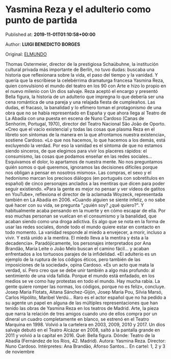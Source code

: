 
# Yasmina Reza y el adulterio como punto de partida

Published at: **2019-11-01T01:10:58+00:00**

Author: **LUIGI BENEDICTO BORGES**

Original: [ELMUNDO](https://www.elmundo.es/metropoli/teatro/2019/11/01/5dbabef4fdddff07a68b458e.html)

Thomas Ostermeier, director de la prestigiosa Schaübuhne, la institución cultural privada más importante de Berlín, no tuvo dudas: buscaba una historia que reflexionara sobre la vida, el paso del tiempo y la vanidad. Y quería que la escribiese la celebérrima dramaturga francesa Yasmina Reza, quien convulsionó el mundo del teatro en los 90 con Arte e hizo lo propio en el nuevo milenio con Un dios salvaje.
Reza aceptó el encargo y presentó Bella figura, la historia de un adulterio que impregna lo que debería ser una cena romántica de una pareja y una relajada fiesta de cumpleaños. Las dudas, el fracaso, la banalidad y lo efímero toman el protagonismo de una obra que no se había representado en España y que ahora llega al Teatro de La Abadía con una puesta en escena de Nuno Cardoso (Canas de Senhorim, Portugal, 1970), director del Teatro Nacional São João de Oporto.
«Creo que el vacío existencial y todas las cosas que plasma Reza en el libreto son síntomas de la manera en la que afrontamos nuestra existencia», sostiene Cardoso. «Lo que nos hacemos, lo que hacemos a los demás, está excluyendo la verdad. Por eso la vanidad es el síntoma de que no estamos siendo sinceros, de que elegimos para vivir los placeres rápidos: el consumismo, las cosas que podamos enseñar en las redes sociales... Esquivamos el dolor, lo apartamos de nuestra mente. No nos preguntamos quién somos o qué queremos, ignoramos las decisiones difíciles porque nos obligan a pensar en nosotros mismos».
Las compras, el sexo y el hedonismo marcan los precisos diálogos (en portugués con sobretítulos en español) de cinco personajes anclados a las mentiras que dicen para poder seguir existiendo. «Para la gente es mejor no pensar y ver vídeos de gatitos en YouTube», reflexiona el director de la aclamada Woyzeck, representada también en La Abadía en 2006. «Cuando alguien se siente infeliz, o no sabe qué hacer con su vida, se pregunta "¿quién soy? ¿qué quiero?". Y habitualmente acaba pensando en la muerte y en cómo escapar de ella. Por eso muchas personan se vuelcan en el consumismo y la banalidad, que acaban siendo como una droga adictiva. Es algo que se nota en la forma de usar las redes sociales, donde todo el mundo quiere estar en contacto en todo momento. La vanidad responde al miedo a envejecer, a morir, incluso a vivir. Y está unido a la mentira. El miedo lleva a la mentira y ésta a la decadencia».
Paradójicamente, los personajes interpretados por Ana Brandão, Maria Leite o João Melo buscan el camino fácil... y acaban enfrentados a los tortuosos parajes de la infidelidad. «El adulterio es un ejemplo de la ruptura de los códigos éticos, pero también de las imposiciones de la sociedad», opina Cardoso. «Es un acto que mata la verdad, sí. Pero creo que se debe unir también a algo más profundo: al sentimiento de una vida fallida. Porque el mundo está enfadado, en los medios se ve como hay protestas en todo el mundo. Hay mucha rabia. La gente quiere romper las normas, los códigos, porque no es feliz», concluye.
Josep Maria Flotats, Aitana Sánchez-Gijón, Josep María Pou, Silvia Marsó, Carlos Hipólito, Maribel Verdú... Raro es el actor español que no ha pedido a su agente un papel en alguna de las múltiples representaciones que han tenido las obras de Yasmina Reza en los teatros de Madrid. Arte, la pieza que narra la relación de tres amigos cuando uno de ellos compra por un dineral un cuadro completamente en blanco, se estrenó en el Teatro Marquina en 1998. Volvió a la cartelera en 2003, 2009, 2010 y 2017. Un dios salvaje debutó en el Teatro Alcázar en 2008, saltó a la pantalla grande en 2011 y volvió a la capital en 2016.
Qué: Bella figura. Dónde: Teatro de la Abadía (Fernández de los Ríos, 42. Madrid). Autora: Yasmina Reza. Director: Nuno Cardoso. Intérpretes: Ana Brandão, Afonso Santos... En cartel: 1, 2 y 3 de noviembre
